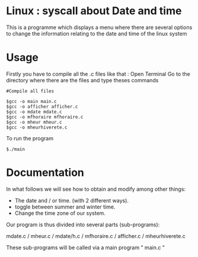 # Linux : syscall about Date and time
This is a programme which displays a menu where there are several options to change the information relating to the date and time of the linux system

# Usage
Firstly you have to compile all the .c files like that :
Open Terminal 
Go to the directory where there are the files and type theses commands 
```
#Compile all files

$gcc -o main main.c   
$gcc -o afficher afficher.c 
$gcc -o mdate mdate.c 
$gcc -o mfhoraire mfhoraire.c
$gcc -o mheur mheur.c
$gcc -o mheurhiverete.c  

```
To run the program 
```
$./main

```

# Documentation
In what follows we will see how to obtain and modify among other things:

- The date and / or time. (with 2 different ways).
- toggle between summer and winter time.
- Change the time zone of our system.

Our program is thus divided into several parts (sub-programs):

mdate.c / mheur.c / mdate/h.c / mfhoraire.c / afficher.c / mheurhiverete.c

These sub-programs will be called via a main program " main.c "







